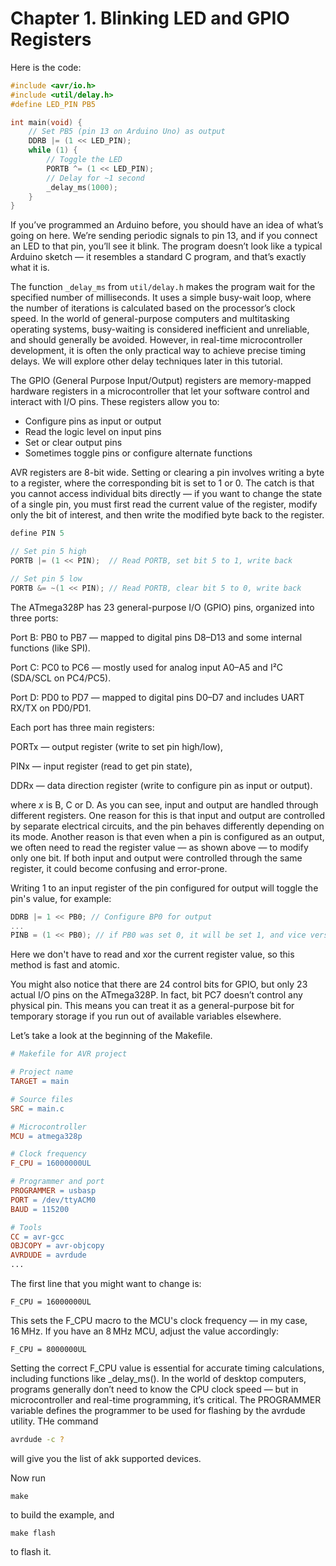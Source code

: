 # Chapter 1. Blinking LED and GPIO Registers
Here is the code:
```c
#include <avr/io.h>
#include <util/delay.h>
#define LED_PIN PB5

int main(void) {
    // Set PB5 (pin 13 on Arduino Uno) as output
    DDRB |= (1 << LED_PIN);
    while (1) {
        // Toggle the LED
        PORTB ^= (1 << LED_PIN);
        // Delay for ~1 second
        _delay_ms(1000);
    }
}
```
If you’ve programmed an Arduino before, you should have an idea of what’s going on here. We’re sending periodic signals to pin 13, and if you connect an LED to that pin, you’ll see it blink. The program doesn’t look like a typical Arduino sketch — it resembles a standard C program, and that’s exactly what it is.

The function ```_delay_ms``` from ```util/delay.h``` makes the program wait for the specified number of milliseconds. It uses a simple busy-wait loop, where the number of iterations is calculated based on the processor’s clock speed. In the world of general-purpose computers and multitasking operating systems, busy-waiting is considered inefficient and unreliable, and should generally be avoided. However, in real-time microcontroller development, it is often the only practical way to achieve precise timing delays. We will explore other delay techniques later in this tutorial.

The GPIO (General Purpose Input/Output) registers are memory-mapped hardware registers in a microcontroller that let your software control and interact with I/O pins.
These registers allow you to:
- Configure pins as input or output
- Read the logic level on input pins
- Set or clear output pins
- Sometimes toggle pins or configure alternate functions

AVR registers are 8-bit wide. Setting or clearing a pin involves writing a byte to a register, where the corresponding bit is set to 1 or 0. The catch is that you cannot access individual bits directly — if you want to change the state of a single pin, you must first read the current value of the register, modify only the bit of interest, and then write the modified byte back to the register.
```c
define PIN 5

// Set pin 5 high
PORTB |= (1 << PIN);  // Read PORTB, set bit 5 to 1, write back

// Set pin 5 low
PORTB &= ~(1 << PIN); // Read PORTB, clear bit 5 to 0, write back
```
The ATmega328P has 23 general-purpose I/O (GPIO) pins, organized into three ports:

Port B: PB0 to PB7 — mapped to digital pins D8–D13 and some internal functions (like SPI).

Port C: PC0 to PC6 — mostly used for analog input A0–A5 and I²C (SDA/SCL on PC4/PC5).

Port D: PD0 to PD7 — mapped to digital pins D0–D7 and includes UART RX/TX on PD0/PD1.

Each port has three main registers:

PORTx — output register (write to set pin high/low),

PINx — input register (read to get pin state),

DDRx — data direction register (write to configure pin as input or output).

where *x* is B, C or D. As you can see, input and output are handled through different registers. One reason for this is that input and output are controlled by separate electrical circuits, and the pin behaves differently depending on its mode. Another reason is that even when a pin is configured as an output, we often need to read the register value — as shown above — to modify only one bit. If both input and output were controlled through the same register, it could become confusing and error-prone.

Writing 1 to an input register of the pin configured for output will toggle the pin's value, for example:
```c
DDRB |= 1 << PB0; // Configure BP0 for output
...
PINB = (1 << PB0); // if PB0 was set 0, it will be set 1, and vice versa
```
Here we don't have to read and xor the current register value, so this method is fast and atomic.

You might also notice that there are 24 control bits for GPIO, but only 23 actual I/O pins on the ATmega328P. In fact, bit PC7 doesn’t control any physical pin. This means you can treat it as a general-purpose bit for temporary storage if you run out of available variables elsewhere.

Let’s take a look at the beginning of the Makefile. 
```makefile
# Makefile for AVR project

# Project name
TARGET = main

# Source files
SRC = main.c

# Microcontroller
MCU = atmega328p

# Clock frequency
F_CPU = 16000000UL

# Programmer and port
PROGRAMMER = usbasp
PORT = /dev/ttyACM0
BAUD = 115200

# Tools
CC = avr-gcc
OBJCOPY = avr-objcopy
AVRDUDE = avrdude
...
```
The first line that you might want to change is:
```
F_CPU = 16000000UL
```
This sets the F_CPU macro to the MCU's clock frequency — in my case, 16 MHz.
If you have an 8 MHz MCU, adjust the value accordingly:
```
F_CPU = 8000000UL
```
Setting the correct F_CPU value is essential for accurate timing calculations, including functions like _delay_ms().
In the world of desktop computers, programs generally don’t need to know the CPU clock speed — but in microcontroller and real-time programming, it’s critical.
The PROGRAMMER variable defines the programmer to be used for flashing by the avrdude utility.
THe command
```bash
avrdude -c ?
```
will give you the list of akk supported devices. 

Now run
```shell
make
```
to build the example, and
```shell
make flash
```
to flash it.

